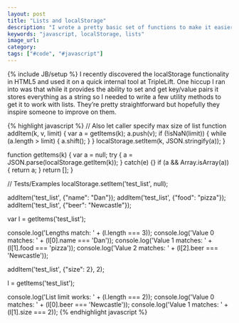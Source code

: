 ```yaml
---
layout: post
title: "Lists and localStorage"
description: "I wrote a pretty basic set of functions to make it easier to work with localStorage and lists."
keywords: "javascript, localStorage, lists"
image_url:
category:
tags: ["#code", "#javascript"]
---
```

{% include JB/setup %}
I recently discovered the localStorage functionality in HTML5 and used it on a quick internal tool at TripleLift. One hiccup I ran into was that while it provides the ability to set and get key/value pairs it stores everything as a string so I needed to write a few utility methods to get it to work with lists. They’re pretty straightforward but hopefully they inspire someone to improve on them.

{% highlight javascript %}
// Also let caller specify max size of list
function addItem(k, v, limit) {
  var a = getItems(k);
  a.push(v);
  if (!isNaN(limit)) {
    while (a.length > limit) {
      a.shift();
    }
  }
  localStorage.setItem(k, JSON.stringify(a));
}

function getItems(k) {
  var a = null;
  try {
    a = JSON.parse(localStorage.getItem(k));
  } catch(e) {}
  if (a && Array.isArray(a)) {
    return a;
  }
  return [];
}

// Tests/Examples
localStorage.setItem('test_list', null);

addItem('test_list', {"name": "Dan"});
addItem('test_list', {"food": "pizza"});
addItem('test_list', {"beer": "Newcastle"});

var l = getItems('test_list');

console.log('Lengths match: ' + (l.length === 3));
console.log('Value 0 matches: ' + (l[0].name === 'Dan'));
console.log('Value 1 matches: ' + (l[1].food === 'pizza'));
console.log('Value 2 matches: ' + (l[2].beer === 'Newcastle'));

addItem('test_list', {"size": 2}, 2);

l = getItems('test_list');

console.log('List limit works: ' + (l.length === 2));
console.log('Value 0 matches: ' + (l[0].beer === 'Newcastle'));
console.log('Value 1 matches: ' + (l[1].size === 2));
{% endhighlight javascript %}